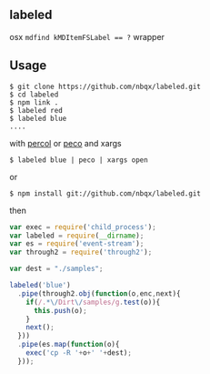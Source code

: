 ## labeled

osx `mdfind kMDItemFSLabel == ?` wrapper

## Usage

    $ git clone https://github.com/nbqx/labeled.git
    $ cd labeled
    $ npm link . 
    $ labeled red
    $ labeled blue
    ....

with [percol](https://github.com/mooz/percol) or [peco](https://github.com/lestrrat/peco) and xargs

    $ labeled blue | peco | xargs open

or

    $ npm install git://github.com/nbqx/labeled.git

then

```js
var exec = require('child_process');
var labeled = require(__dirname);
var es = require('event-stream');
var through2 = require('through2');

var dest = "./samples";

labeled('blue')
  .pipe(through2.obj(function(o,enc,next){
    if(/.*\/Dirt\/samples/g.test(o)){
      this.push(o);
    }
    next();
  }))
  .pipe(es.map(function(o){
    exec('cp -R '+o+' '+dest);
  }));
```
